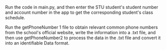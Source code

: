 Run the code in main.py, and then enter the STU student's student number and account number in the app to get the corresponding student's class schedule.




Run the getPhoneNumber 1 file to obtain relevant common phone numbers from the school's official website, write the information into a .txt file, and then use getPhoneNumber2 to process the data in the .txt file and convert it into an identifiable Data format.
